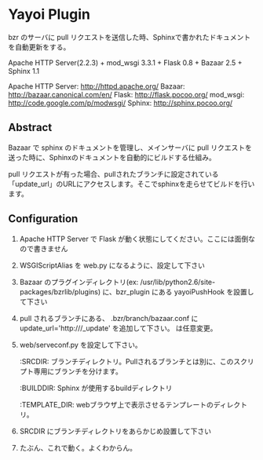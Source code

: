 
Yayoi Plugin
================

bzr のサーバに pull リクエストを送信した時、Sphinxで書かれたドキュメントを自動更新をする。

Apache HTTP Server(2.2.3) + mod_wsgi 3.3.1 + Flask 0.8 + Bazaar 2.5 + Sphinx 1.1

Apache HTTP Server: http://httpd.apache.org/
Bazaar: http://bazaar.canonical.com/en/
Flask: http://flask.pocoo.org/
mod_wsgi: http://code.google.com/p/modwsgi/
Sphinx: http://sphinx.pocoo.org/

Abstract
---------

Bazaar で sphinx のドキュメントを管理し、メインサーバに pull リクエストを送った時に、Sphinxのドキュメントを自動的にビルドする仕組み。


pull リクエストが有った場合、pullされたブランチに設定されている「update_url」のURLにアクセスします。そこでsphinxを走らせてビルドを行います。


Configuration
--------------

1. Apache HTTP Server で Flask が動く状態にしてください。ここには面倒なので書きません
2. WSGIScriptAlias を web.py になるように、設定して下さい
3. Bazaar のプラグインディレクトリ(ex: /usr/lib/python2.6/site-packages/bzrlib/plugins) に、bzr_plugin にある yayoiPushHook を設置して下さい
4. pull されるブランチにある、 .bzr/branch/bazaar.conf に update_url='http://<your host>/_update' を追加して下さい。<your host> は任意変更。
5. web/serveconf.py を設定して下さい。
   
   :SRCDIR: ブランチディレクトリ。Pullされるブランチとは別に、このスクリプト専用にブランチを分けます。
   
   :BUILDDIR: Sphinx が使用するbuildディレクトリ
   
   :TEMPLATE_DIR: webブラウザ上で表示させるテンプレートのディレクトリ。


6. SRCDIR にブランチディレクトリをあらかじめ設置して下さい
7. たぶん、これで動く。よくわからん。

